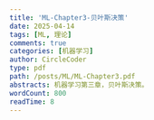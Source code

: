 ```yaml
---
title: 'ML-Chapter3-贝叶斯决策'
date: 2025-04-14
tags: [ML, 理论]
comments: true
categories: [机器学习]
author: CircleCoder
type: pdf
path: /posts/ML/ML-Chapter3.pdf
abstracts: 机器学习第三章，贝叶斯决策。
wordCount: 800
readTime: 8
---
```

